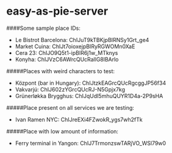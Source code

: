 # easy-as-pie-server

####Some sample place IDs:
- Le Bistrot Barcelona: ChIJuT9kTBKjpBIRNSy1Grt_ge4
- Market Cuina: ChIJt7oioxejpBIRyRGWOMn0XaE
- Cera 23: ChIJO9Q5t1-ipBIR6j1w_MTknys
- Konyha: ChIJVzC6AWrcQUcRallG8lBArlo

#####Places with weird characters to test:
- Központ (bar in Hungary): ChIJtzkEAGrcQUcRgcggJP56f34
- Vakvarjú: ChIJ602zYGrcQUcRJ-N5Gpjx7kg
- Grünerløkka Brygghus: ChIJqUdI5mhuQUYR1D4a-2P9sHA

#####Place present on all services we are testing:
- Ivan Ramen NYC: ChIJreEXi4FZwokR_ygs7wh2fTk

#####Place with low amount of information:
- Ferry terminal in Yangon: ChIJ7TrmonzswTARjVO_WSl79w0
